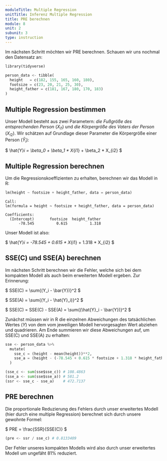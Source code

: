 ```yaml
---
moduleTitle: Multiple Regression
unitTitle: Inferenz Multiple Regression
title: PRE berechnen
module: 8
unit: 2
subunit: 3
type: instruction
---
```


Im nächsten Schritt möchten wir PRE berechnen. Schauen wir uns nochmal den Datensatz an: 

```python
library(tidyverse)

person_data <- tibble(
  height   = c(182, 155, 165, 160, 180),
  footsize = c(23, 20, 21, 25, 30),
  height_father = c(181, 167, 180, 170, 183)
)
```

## Multiple Regression bestimmen

Unser Modell besteht aus zwei Parametern: *die Fußgröße des entsprechenden Person* ($X_{i1}$) und *die Körpergröße des Vaters der Person* ($X_{i2}$). Wir schätzen auf Grundlage dieser Parameter die Körpergröße einer Person ($\hat{Y}_i$):

$
\hat{Y}_i = \beta_0 + \beta_1 * X_{i1} + \beta_2 * X_{i2}
$

## Multiple Regression berechnen

Um die Regressionskoeffizienten zu erhalten, berechnen wir das Modell in R:

```python
lm(height ~ footsize + height_father, data = person_data)
```

```
Call:
lm(formula = height ~ footsize + height_father, data = person_data)

Coefficients:
  (Intercept)       footsize  height_father  
      -78.545          0.615          1.318  
```

Unser Modell ist also: 

$
\hat{Y}_i = -78.545 + 0.615 * X_{i1} + 1.318 * X_{i2}
$

## SSE(C) und SSE(A) berechnen

Im nächsten Schritt berechnen wir die Fehler, welche sich bei dem kompakten Modell als auch beim erweiterten Modell ergeben. Zur Erinnerung:

$
SSE(C) = \sum{(Y_i - \bar{Y})}^2
$

$
SSE(A) = \sum{(Y_i - \hat{Y}_i)}^2
$

$
SSE(C) = SSE(C) - SSE(A) = \sum{(\hat{Y}_i - \bar{Y})}^2
$

Zunächst müssen wir in R die einzelnen Abweichungen des tatsächlichen Wertes ($Y$) von dem vom jeweiligen Modell hervorgesagten Wert abziehen und quadrieren. Am Ende summieren wir diese Abweichungen auf, um SSE(C) und SSE(A) zu erhalten:

```python
sse <- person_data %>%
  mutate(
    sse_c = (height - mean(height))**2,
    sse_a = (height - (-78.545 + 0.615 * footsize + 1.318 * height_father))**2
  )

(sse_c <- sum(sse$sse_c)) # 108.4863
(sse_a <- sum(sse$sse_a)) # 581.2
(ssr <- sse_c - sse_a)    # 472.7137
```

## PRE berechnen

Die proportionale Reduzierung des Fehlers durch unser erweitertes Modell (hier durch eine multiple Regression) berechnet sich durch unsere gewohnte Formel:

$
PRE = \frac{SSR}{SSE(C)}
$

```python
(pre <- ssr / sse_c) # 0.8133409
```

Der Fehler unseres kompakten Modells wird also durch unser erweitertes Modell um ungefäht 81% reduziert. 